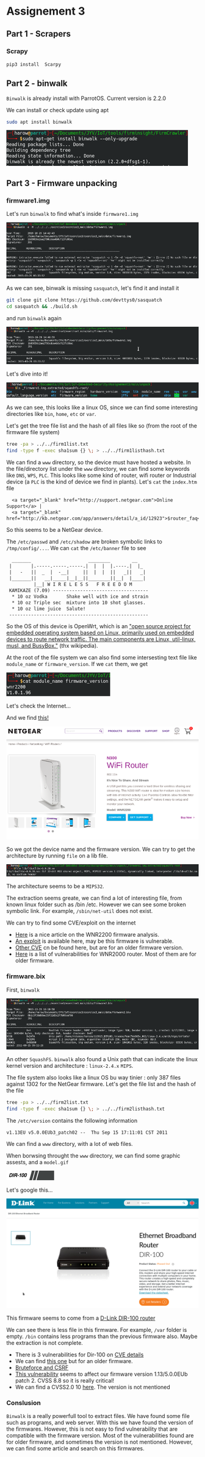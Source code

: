# Assignement 3

## Part 1 - Scrapers
### Scrapy
```bash
pip3 install  Scarpy
```

## Part 2 - binwalk
`Binwalk` is already install with ParrotOS. Current version is 2.2.0

We can install or check update using apt 

```bash
sudo apt install binwalk
```

![alt](img/update-binwalk.png)

## Part 3 - Firmware unpacking

### firmware1.img

Let's run `binwalk` to find what's inside `firmware1.img`

![alt](img/error-no-sasquash.png)

As we can see, binwalk is missing `sasquatch`, let's find it and install it

```bash
git clone git clone https://github.com/devttys0/sasquatch
cd sasquatch && ./build.sh
```

and run `binwalk` again

![alt](img/binwalk1.png)

Let's dive into it!

![alt](img/extracted1.png)

As we can see, this looks like a linux OS, since we can find some interesting directories like `bin`, `home`, `etc` or `var`.

Let's get the tree file list and the hash of all files like so (from the root of the firmware file system)

```bash
tree -pa > ../../firm1list.txt
find -type f -exec sha1sum {} \; > ../../firm1listhash.txt
```

We can find a `www` directory, so the device must have hosted a website. In the file/directory list under the `www` directory, we can find some keywords like `DNS`, `WPS`, `PLC`. This looks like some kind of router, wifi router or Industrial device (a `PLC` is the kind of device we find in plants). Let's `cat` the `index.htm` file

```
  <a target="_blank" href="http://support.netgear.com">Online Support</a> | 
  <a target="_blank" href="http://kb.netgear.com/app/answers/detail/a_id/12923">$router_faq</a>
```

So this seems to be a NetGear device. 

The `/etc/passwd` and `/etc/shadow` are broken symbolic links to `/tmp/config/...`. We can `cat` the `/etc/banner` file to see

```
  _______                     ________        __
 |       |.-----.-----.-----.|  |  |  |.----.|  |_
 |   -   ||  _  |  -__|     ||  |  |  ||   _||   _|
 |_______||   __|_____|__|__||________||__|  |____|
          |__| W I R E L E S S   F R E E D O M
 KAMIKAZE (7.09) -----------------------------------
  * 10 oz Vodka       Shake well with ice and strain
  * 10 oz Triple sec  mixture into 10 shot glasses.
  * 10 oz lime juice  Salute!
 ---------------------------------------------------
 ```

 So the OS of this device is OpenWrt, which is an ["open source project for embedded operating system based on Linux, primarily used on embedded devices to route network traffic. The main components are Linux, util-linux, musl, and BusyBox."](https://en.wikipedia.org/wiki/OpenWrt) (thx wikipedia).

 At the root of the file system we can also find some intersesting text file like `module_name` or `firmware_version`. If we `cat` them, we get

 ![alt](img/firm1version.png)

 Let's check the Internet... 

 And we find [this!](https://www.netgear.fr/home/products/networking/wifi-routers/wnr2200.aspx)

 ![alt](img/netgear1.png)

 So we got the device name and the firmware version. We can try to get the architecture by running `file` on a lib file.

 ![alt](img/firm1arch.png)

 The architecture seems to be a `MIPS32`.

 The extraction seems greate, we can find a lot of interesting file, from known linux folder such as /bin /etc. However we can see some broken symbolic link. For example, `/sbin/net-util` does not exist.

 We can try to find some CVE/exploit on the internet

 - [Here](https://www.contextis.com/en/blog/porting-exploits-netgear-wnr2200) is a nice article on the WNR2200 firmware analysis.
 - [An exploit](https://www.exploit-db.com/exploits/33177) is available here, may be this firmware is vulnerable.
 - [Other CVE](https://www.cvedetails.com/bugtraq-bid/95867/Netgear-WNR2000-Multiple-Security-Vulnerabilities.html) cn be found here, but are for an older firmware version.
 - [Here](https://www.cvedetails.com/version-search.php?vendor=Netgear&product=Wnr2000%25&version=1%25) is a list of vulnerabilities for WNR2000 router. Most of them are for older firmware.

 ### firmware.bix

 First, `binwalk`

 ![alt](img/firm2binwalk.png)

 An other `SquashFS`. `binwalk` also found a Unix path that can indicate the linux kernel version and architecture : `linux-2.4.x` `MIPS`.

 The file system also looks like a linux OS bu way tinier : only 387 files against 1302 for the NetGear firmware. Let's get the file list and the hash of the file

```bash
tree -pa > ../../firm2list.txt
find -type f -exec sha1sum {} \; > ../../firm2listhash.txt
```

The `/etc/version` contains the following information
```
v1.13EU v5.0.0EUb3_patch02 --  Thu Sep 15 17:11:01 CST 2011
```

We can find a `www` directory, with a lot of web files.

When borwsing throught the `www` directory, we can find some graphic assests, and a `model.gif` 

![alt](img/model.gif)

Let's google this... 

![alt](img/dlink1.png)

This firmware seems to come from a [D-Link DIR-100 router](https://eu.dlink.com/uk/en/products/dir-100-ethernet-broadband-router)

We can see there is less file in this firmware. For example, `/var` folder is empty. `/bin` contains less programs than the previous firmware also. Maybe the extraction is not complete.

- There is 3 vulnerabilities for Dir-100 on [CVE details](https://www.cvedetails.com/vulnerability-list/vendor_id-899/product_id-14956/D-link-Dir-100.html)
- We can find [this one](https://securitytracker.com/id/1020825) but for an older firmware.
- [Bruteforce and CSRF](https://seclists.org/fulldisclosure/2017/Jun/30)
- [This vulnerability](https://vuldb.com/?id.10693) seems to affect our firmware version 1.13/5.0.0EUb patch 2. CVSS 8.8 so it is really critical!
- We can find a CVSS2.0 10 [here](https://nvd.nist.gov/vuln/detail/CVE-2013-6026). The version is not mentioned

### Conslusion

`Binwalk` is a really powerfull tool to extract files. We have found some file such as programs, and web server. With this we have found the version of the firmwares. However, this is not easy to find vulnerability that are compatible with the firmware version. Most of the vulnerabilities found are for older firmware, and sometimes the version is not mentioned. However, we can find some article and search on this firmwares.